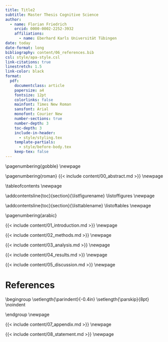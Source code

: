 ```yaml
---
title: Title2
subtitle: Master Thesis Cognitive Science
author:
  - name: Florian Friedrich
    orcid: 0000-0002-2252-3932
    affiliations:
      - name: Eberhard Karls Universität Tübingen
date: today
date-format: long
bibliography: content/06_references.bib
csl: style/apa-style.csl
link-citations: true
linestretch: 1.5
link-color: black
format:
  pdf:
    documentclass: article
    papersize: a4
    fontsize: 12pt
    colorlinks: false
    mainfont: Times New Roman
    sansfont: Arial
    monofont: Courier New
    number-sections: true
    number-depth: 3
    toc-depth: 3
    include-in-header:
      - style/styling.tex
    template-partials:
      - style/before-body.tex
    keep-tex: false
---
```


<!-- titlepage is generated from before-body.tex -->
\pagenumbering{gobble}
\newpage

<!-- abstract -->
<!-- start roman page numbering (I II III) -->
\pagenumbering{roman}
{{< include content/00_abstract.md >}}
\newpage

<!-- toc, lof, lot and add them to toc-->
\tableofcontents
\newpage

\addcontentsline{toc}{section}{\listfigurename}
\listoffigures
\newpage

\addcontentsline{toc}{section}{\listtablename}
\listoftables
\newpage

<!-- start arabic page numbering (1 2 3) -->
\pagenumbering{arabic}

{{< include content/01_introduction.md >}}
\newpage

{{< include content/02_methods.md >}}
\newpage

{{< include content/03_analysis.md >}}
\newpage

{{< include content/04_results.md >}}
\newpage

{{< include content/05_discussion.md >}}
\newpage

# References
<!-- custom formatting: everything except the first line is indented a little bit to make it easier to find references by author names -->
\begingroup
\setlength{\parindent}{-0.4in}
\setlength{\parskip}{8pt}
\noindent
<!-- include references -->
<div id="refs"></div>
\endgroup
\newpage

{{< include content/07_appendix.md >}}
\newpage

{{< include content/08_statement.md >}}
\newpage